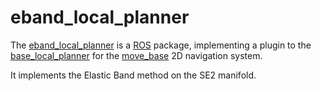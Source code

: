 eband_local_planner
===================

The [eband_local_planner](http://wiki.ros.org/eband_local_planner) is
a [ROS](http://wiki.ros.org) package, implementing a plugin to the
[base_local_planner](http://wiki.ros.org/base_local_planner) for the
[move_base](http://wiki.ros.org/move_base) 2D navigation system.

It implements the Elastic Band method on the SE2 manifold.
